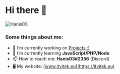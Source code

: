 # Hi there 👋
![Hanis03](https://itvitek.eu/img/logo.png)

### Some things about me:

- 🔭 I’m currently working on [Projects :)](https://itvitek.eu/login)
- 🌱 I’m currently learning **JavaScript/PHP/Node**
- 📫 How to reach me: **Hanis03#2356** (Discord)
- 🖥 My website: [www.itvitek.eu](https://itvitek.eu)
